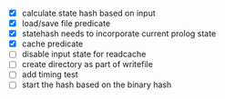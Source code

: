 - [x] calculate state hash based on input
- [x] load/save file predicate
- [x] statehash needs to incorporate current prolog state
- [x] cache predicate
- [ ] disable input state for readcache
- [ ] create directory as part of writefile
- [ ] add timing test
- [ ] start the hash based on the binary hash
